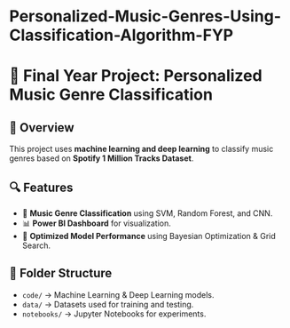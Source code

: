 # Personalized-Music-Genres-Using-Classification-Algorithm-FYP
# 🎵 Final Year Project: Personalized Music Genre Classification

## 📌 Overview
This project uses **machine learning and deep learning** to classify music genres based on **Spotify 1 Million Tracks Dataset**.

## 🔍 Features
- 🎼 **Music Genre Classification** using SVM, Random Forest, and CNN.
- 📊 **Power BI Dashboard** for visualization.
- 🎯 **Optimized Model Performance** using Bayesian Optimization & Grid Search.

## 📂 Folder Structure
- `code/` → Machine Learning & Deep Learning models.
- `data/` → Datasets used for training and testing.
- `notebooks/` → Jupyter Notebooks for experiments.


